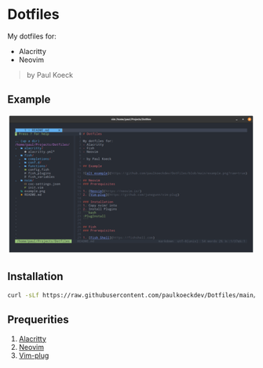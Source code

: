 # Dotfiles

My dotfiles for:

- Alacritty
- Neovim

> by Paul Koeck

## Example

![alt example](https://github.com/paulkoeckdev/DotFiles/blob/main/example.png?raw=true)

## Installation

```bash
curl -sLf https://raw.githubusercontent.com/paulkoeckdev/Dotfiles/main/download.sh | bash
```

## Prequerities

1. [Alacritty](https://github.com/alacritty/alacritty)
2. [Neovim](https://neovim.io/)
3. [Vim-plug](https://github.com/junegunn/vim-plug)
